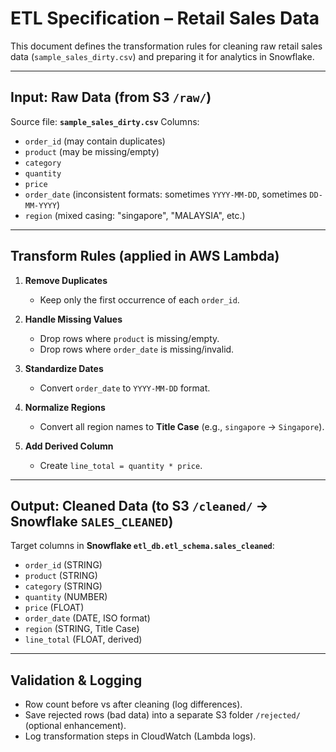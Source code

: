# ETL Specification – Retail Sales Data

This document defines the transformation rules for cleaning raw retail sales data (`sample_sales_dirty.csv`) and preparing it for analytics in Snowflake.

---

## Input: Raw Data (from S3 `/raw/`)

Source file: **`sample_sales_dirty.csv`**
Columns:

* `order_id` (may contain duplicates)
* `product` (may be missing/empty)
* `category`
* `quantity`
* `price`
* `order_date` (inconsistent formats: sometimes `YYYY-MM-DD`, sometimes `DD-MM-YYYY`)
* `region` (mixed casing: "singapore", "MALAYSIA", etc.)

---

## Transform Rules (applied in AWS Lambda)

1. **Remove Duplicates**

   * Keep only the first occurrence of each `order_id`.

2. **Handle Missing Values**

   * Drop rows where `product` is missing/empty.
   * Drop rows where `order_date` is missing/invalid.

3. **Standardize Dates**

   * Convert `order_date` to `YYYY-MM-DD` format.

4. **Normalize Regions**

   * Convert all region names to **Title Case** (e.g., `singapore` → `Singapore`).

5. **Add Derived Column**

   * Create `line_total = quantity * price`.

---

## Output: Cleaned Data (to S3 `/cleaned/` → Snowflake `SALES_CLEANED`)

Target columns in **Snowflake `etl_db.etl_schema.sales_cleaned`**:

* `order_id` (STRING)
* `product` (STRING)
* `category` (STRING)
* `quantity` (NUMBER)
* `price` (FLOAT)
* `order_date` (DATE, ISO format)
* `region` (STRING, Title Case)
* `line_total` (FLOAT, derived)

---

## Validation & Logging

* Row count before vs after cleaning (log differences).
* Save rejected rows (bad data) into a separate S3 folder `/rejected/` (optional enhancement).
* Log transformation steps in CloudWatch (Lambda logs).